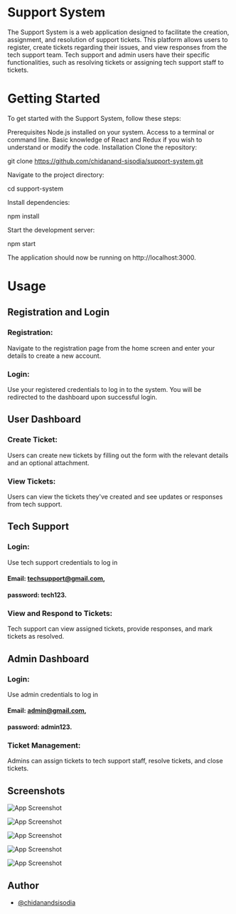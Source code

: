 # Support System
The Support System is a web application designed to facilitate the creation, assignment, and resolution of support tickets. This platform allows users to register, create tickets regarding their issues, and view responses from the tech support team. Tech support and admin users have their specific functionalities, such as resolving tickets or assigning tech support staff to tickets.

# Getting Started
To get started with the Support System, follow these steps:

Prerequisites
Node.js installed on your system.
Access to a terminal or command line.
Basic knowledge of React and Redux if you wish to understand or modify the code.
Installation
Clone the repository:

git clone https://github.com/chidanand-sisodia/support-system.git

Navigate to the project directory:

cd support-system

Install dependencies:

npm install

Start the development server:

npm start

The application should now be running on http://localhost:3000.

# Usage
## Registration and Login
### Registration: 
Navigate to the registration page from the home screen and enter your details to create a new account.
### Login: 
Use your registered credentials to log in to the system. You will be redirected to the dashboard upon successful login.

## User Dashboard
### Create Ticket: 
Users can create new tickets by filling out the form with the relevant details and an optional attachment.
### View Tickets: 
Users can view the tickets they've created and see updates or responses from tech support.
## Tech Support
### Login: 
Use tech support credentials to log in 
#### Email: techsupport@gmail.com, 
#### password: tech123.

### View and Respond to Tickets: 
Tech support can view assigned tickets, provide responses, and mark tickets as resolved.
## Admin Dashboard
### Login: 
Use admin credentials to log in 
#### Email: admin@gmail.com, 
#### password: admin123.
### Ticket Management: 
Admins can assign tickets to tech support staff, resolve tickets, and close tickets.
## Screenshots

![App Screenshot](https://ik.imagekit.io/dpst6vive/Screenshot%202024-03-20%20122827.png?updatedAt=1710918198007)

![App Screenshot](https://ik.imagekit.io/dpst6vive/Screenshot%202024-03-20%20122213.png?updatedAt=1710918197749)

![App Screenshot](https://ik.imagekit.io/dpst6vive/Screenshot%202024-03-20%20122730.png?updatedAt=1710918198062)

![App Screenshot](https://ik.imagekit.io/dpst6vive/Screenshot%202024-03-20%20123026.png?updatedAt=1710918198074)

![App Screenshot](https://ik.imagekit.io/dpst6vive/Screenshot%202024-03-20%20123132.png?updatedAt=1710918198343)




## Author

- [@chidanandsisodia](https://www.github.com/chidanand-sisodia)

